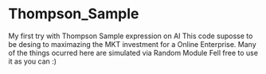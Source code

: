 # Thompson_Sample
My first try with Thompson Sample expression on AI
This code suposse to be desing to maximazing the MKT investment for a Online Enterprise.
Many of the things ocurred here are simulated via Random Module
Fell free to use it as you can :)
